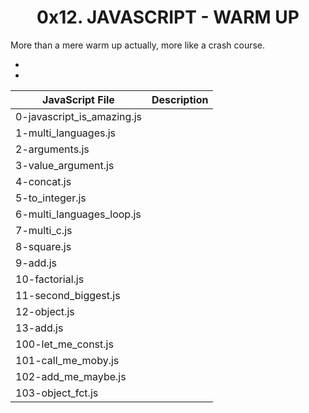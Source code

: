 <h1 align="center">0x12. JAVASCRIPT - WARM UP</h1>

More than a mere warm up actually, more like a crash course.
<ul>
<li></li>
<li></li>
</ul>

|JavaScript File| Description|
|--- |---|
|0-javascript_is_amazing.js||
|1-multi_languages.js||
|2-arguments.js||
|3-value_argument.js||
|4-concat.js||
|5-to_integer.js||
|6-multi_languages_loop.js||
|7-multi_c.js||
|8-square.js||
|9-add.js||
|10-factorial.js||
|11-second_biggest.js||
|12-object.js||
|13-add.js||
|100-let_me_const.js||
|101-call_me_moby.js||
|102-add_me_maybe.js||
|103-object_fct.js||
